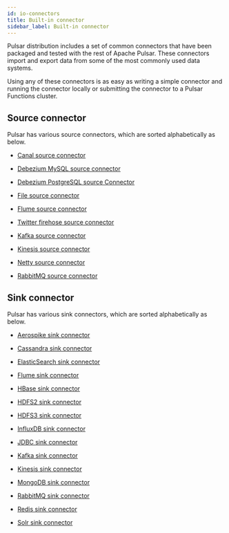```yaml
---
id: io-connectors
title: Built-in connector
sidebar_label: Built-in connector
---
```


Pulsar distribution includes a set of common connectors that have been packaged and tested with the rest of Apache Pulsar. These connectors import and export data from some of the most commonly used data systems.

Using any of these connectors is as easy as writing a simple connector and running the connector locally or submitting the connector to a Pulsar Functions cluster.

## Source connector

Pulsar has various source connectors, which are sorted alphabetically as below.

- [Canal source connector](io-cdc-canal.md)

- [Debezium MySQL source connector](io-cdc-debezium.md)

- [Debezium PostgreSQL source Connector](io-cdc-debezium.md#example-of-postgresql)

- [File source connector](io-file-source.md)

- [Flume source connector](io-flume-source.md)

- [Twitter firehose source connector](io-twitter-source.md)

- [Kafka source connector](io-kafka-source.md)

- [Kinesis source connector](io-kinesis-source.md)

- [Netty source connector](io-netty-source.md)

- [RabbitMQ source connector](io-rabbitmq-source.md)

## Sink connector

Pulsar has various sink connectors, which are sorted alphabetically as below.

- [Aerospike sink connector](io-aerospike-sink.md)

- [Cassandra sink connector](io-cassandra-sink.md)

- [ElasticSearch sink connector](io-elasticsearch-sink.md)

- [Flume sink connector](io-flume-sink.md)

- [HBase sink connector](io-hbase.md)

- [HDFS2 sink connector](io-hdfs.md)

- [HDFS3 sink connector](io-hdfs3-sink.md)

- [InfluxDB sink connector](io-influxdb-sink.md)

- [JDBC sink connector](io-jdbc-sink.md)

- [Kafka sink connector](io-kafka-sink.md)

- [Kinesis sink connector](io-kinesis-sink.md)

- [MongoDB sink connector](io-mongo-sink.md)

- [RabbitMQ sink connector](io-rabbitmq-sink.md)

- [Redis sink connector](io-redis-sink.md)

- [Solr sink connector](io-solr-sink.md)
